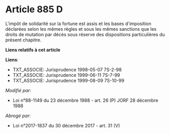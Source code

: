 # Article 885 D

L'impôt de solidarité sur la fortune est assis et les bases d'imposition déclarées selon les mêmes règles et sous les mêmes
sanctions que les droits de mutation par décès sous réserve des dispositions particulières du présent chapitre.

**Liens relatifs à cet article**

**Liens**:

  - TXT_ASSOCIE: Jurisprudence 1998-05-07 7S-2-98
  - TXT_ASSOCIE: Jurisprudence 1999-06-11 7S-7-99
  - TXT_ASSOCIE: Jurisprudence 1999-08-09 7S-10-99

_Modifié par_:

  - Loi n°88-1149 du 23 décembre 1988 - art. 26 (P) JORF 28 décembre 1988

_Abrogé par_:

  - Loi n°2017-1837 du 30 décembre 2017 - art. 31 (V)
